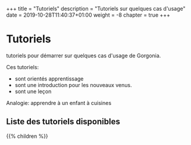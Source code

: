+++
title = "Tutoriels"
description = "Tutoriels sur quelques cas d'usage"
date = 2019-10-28T11:40:37+01:00
weight = -8
chapter = true
+++

# Tutoriels

tutoriels pour démarrer sur quelques cas d'usage de Gorgonia.

Ces tutoriels:

* sont orientés apprentissage
* sont une introduction pour les nouveaux venus.
* sont une leçon

Analogie: apprendre à un enfant à cuisines

## Liste des tutoriels disponibles

{{% children %}}
